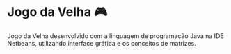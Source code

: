 # Jogo da Velha 🎮

Jogo da Velha desenvolvido com a linguagem de programação Java na IDE Netbeans, utilizando interface gráfica e os conceitos de matrizes.
